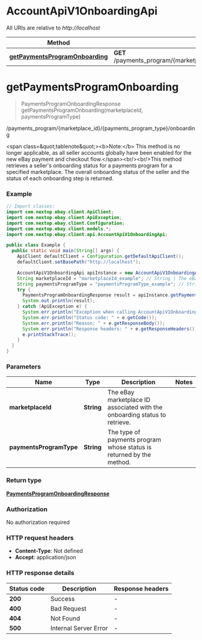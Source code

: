 # AccountApiV1OnboardingApi

All URIs are relative to *http://localhost*

Method | HTTP request | Description
------------- | ------------- | -------------
[**getPaymentsProgramOnboarding**](AccountApiV1OnboardingApi.md#getPaymentsProgramOnboarding) | **GET** /payments_program/{marketplace_id}/{payments_program_type}/onboarding | /payments_program/{marketplace_id}/{payments_program_type}/onboarding


<a name="getPaymentsProgramOnboarding"></a>
# **getPaymentsProgramOnboarding**
> PaymentsProgramOnboardingResponse getPaymentsProgramOnboarding(marketplaceId, paymentsProgramType)

/payments_program/{marketplace_id}/{payments_program_type}/onboarding

&lt;span class&#x3D;\&quot;tablenote\&quot;&gt;&lt;b&gt;Note:&lt;/b&gt; This method is no longer applicable, as all seller accounts globally have been enabled for the new eBay payment and checkout flow.&lt;/span&gt;&lt;br/&gt;&lt;br/&gt;This method retrieves a seller&#39;s onboarding status for a payments program for a specified marketplace. The overall onboarding status of the seller and the status of each onboarding step is returned.

### Example
```java
// Import classes:
import com.nextop.ebay.client.ApiClient;
import com.nextop.ebay.client.ApiException;
import com.nextop.ebay.client.Configuration;
import com.nextop.ebay.client.models.*;
import com.nextop.ebay.client.api.AccountApiV1OnboardingApi;

public class Example {
  public static void main(String[] args) {
    ApiClient defaultClient = Configuration.getDefaultApiClient();
    defaultClient.setBasePath("http://localhost");

    AccountApiV1OnboardingApi apiInstance = new AccountApiV1OnboardingApi(defaultClient);
    String marketplaceId = "marketplaceId_example"; // String | The eBay marketplace ID associated with the onboarding status to retrieve.
    String paymentsProgramType = "paymentsProgramType_example"; // String | The type of payments program whose status is returned by the method.
    try {
      PaymentsProgramOnboardingResponse result = apiInstance.getPaymentsProgramOnboarding(marketplaceId, paymentsProgramType);
      System.out.println(result);
    } catch (ApiException e) {
      System.err.println("Exception when calling AccountApiV1OnboardingApi#getPaymentsProgramOnboarding");
      System.err.println("Status code: " + e.getCode());
      System.err.println("Reason: " + e.getResponseBody());
      System.err.println("Response headers: " + e.getResponseHeaders());
      e.printStackTrace();
    }
  }
}
```

### Parameters

Name | Type | Description  | Notes
------------- | ------------- | ------------- | -------------
 **marketplaceId** | **String**| The eBay marketplace ID associated with the onboarding status to retrieve. |
 **paymentsProgramType** | **String**| The type of payments program whose status is returned by the method. |

### Return type

[**PaymentsProgramOnboardingResponse**](PaymentsProgramOnboardingResponse.md)

### Authorization

No authorization required

### HTTP request headers

 - **Content-Type**: Not defined
 - **Accept**: application/json

### HTTP response details
| Status code | Description | Response headers |
|-------------|-------------|------------------|
**200** | Success |  -  |
**400** | Bad Request |  -  |
**404** | Not Found |  -  |
**500** | Internal Server Error |  -  |

